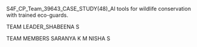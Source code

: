 S4F_CP_Team_39643_CASE_STUDY(48)_AI tools for wildlife conservation with trained eco-guards.

TEAM LEADER_SHABEENA S

TEAM MEMBERS
SARANYA K M
NISHA S

